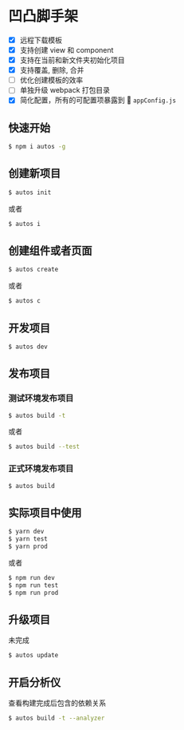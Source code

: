 # 凹凸脚手架

- [x] 远程下载模板
- [x] 支持创建 view 和 component
- [x] 支持在当前和新文件夹初始化项目
- [x] 支持覆盖, 删除, 合并
- [ ] 优化创建模板的效率
- [ ] 单独升级 webpack 打包目录
- [x] 简化配置，所有的可配置项暴露到  `appConfig.js`

## 快速开始

```bash
$ npm i autos -g
```

## 创建新项目

```bash
$ autos init
```

或者

```bash
$ autos i
```

## 创建组件或者页面

```bash
$ autos create
```

或者

```bash
$ autos c
```

## 开发项目

```bash
$ autos dev
```

## 发布项目

### 测试环境发布项目

```bash
$ autos build -t
```

或者

```bash
$ autos build --test
```

### 正式环境发布项目

```bash
$ autos build
```

## 实际项目中使用

```bash
$ yarn dev
$ yarn test
$ yarn prod
```

或者

```bash
$ npm run dev
$ npm run test
$ npm run prod
```

## 升级项目

未完成

```bash
$ autos update
```

## 开启分析仪

查看构建完成后包含的依赖关系

```bash
$ autos build -t --analyzer
```
